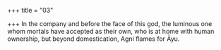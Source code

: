 +++
title = "03"

+++
In the company and before the face of this god, the luminous one whom  mortals have accepted as their own,
who is at home with human ownership, but beyond domestication, Agni  flames for Āyu.